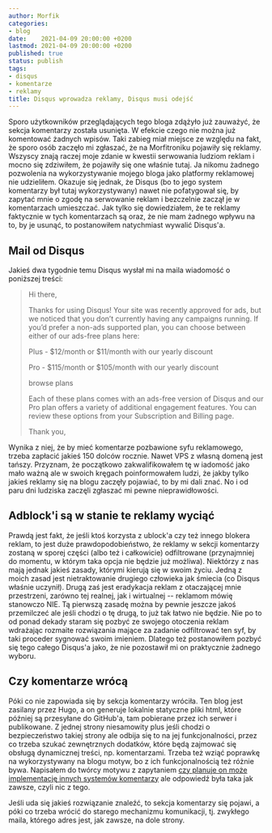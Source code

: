 ```yaml
---
author: Morfik
categories:
- blog
date:    2021-04-09 20:00:00 +0200
lastmod: 2021-04-09 20:00:00 +0200
published: true
status: publish
tags:
- disqus
- komentarze
- reklamy
title: Disqus wprowadza reklamy, Disqus musi odejść
---
```


Sporo użytkowników przeglądających tego bloga zdążyło już zauważyć, że sekcja komentarzy została
usunięta. W efekcie czego nie można już komentować żadnych wpisów. Taki zabieg miał miejsce ze
względu na fakt, że sporo osób zaczęło mi zgłaszać, że na Morfitroniku pojawiły się reklamy.
Wszyscy znają raczej moje zdanie w kwestii serwowania ludziom reklam i mocno się zdziwiłem, że
pojawiły się one właśnie tutaj. Ja nikomu żadnego pozwolenia na wykorzystywanie mojego bloga jako
platformy reklamowej nie udzieliłem. Okazuje się jednak, że Disqus (bo to jego system komentarzy
był tutaj wykorzystywany) nawet nie pofatygował się, by zapytać mnie o zgodę na serwowanie reklam i
bezczelnie zaczął je w komentarzach umieszczać. Jak tylko się dowiedziałem, że te reklamy faktycznie
w tych komentarzach są oraz, że nie mam żadnego wpływu na to, by je usunąć, to postanowiłem
natychmiast wywalić Disqus'a.

<!--more-->
## Mail od Disqus

Jakieś dwa tygodnie temu Disqus wysłał mi na maila wiadomość o poniższej treści:

>Hi there,
>
>Thanks for using Disqus! Your site was recently approved for ads, but we noticed that you don’t
>currently having any campaigns running. If you’d prefer a non-ads supported plan, you can choose
>between either of our ads-free plans here:
>
>    Plus - $12/month or $11/month with our yearly discount
>
>    Pro - $115/month or $105/month with our yearly discount
>
>browse plans
>
>Each of these plans comes with an ads-free version of Disqus and our Pro plan offers a variety of
>additional engagement features. You can review these options from your Subscription and Billing
>page.
>
>Thank you,

Wynika z niej, że by mieć komentarze pozbawione syfu reklamowego, trzeba zapłacić jakieś 150 dolców
rocznie. Nawet VPS z własną domeną jest tańszy. Przyznam, że początkowo zakwalifikowałem tę w
iadomość jako mało ważną ale w swoich kręgach poinformowałem ludzi, że jakby tylko jakieś reklamy
się na blogu zaczęły pojawiać, to by mi dali znać. No i od paru dni ludziska zaczęli zgłaszać mi
pewne nieprawidłowości.

## Adblock'i są w stanie te reklamy wyciąć

Prawdą jest fakt, że jeśli ktoś korzysta z ublock'a czy też innego blokera reklam, to jest duże
prawdopodobieństwo, że reklamy w sekcji komentarzy zostaną w sporej części (albo też i całkowicie)
odfiltrowane (przynajmniej do momentu, w którym taka opcja nie będzie już możliwa). Niektórzy z nas
mają jednak jakieś zasady, którymi kierują się w swoim życiu. Jedną z moich zasad jest
nietraktowanie drugiego człowieka jak śmiecia (co Disqus właśnie uczynił). Drugą zaś jest
eradykacja reklam z otaczającej mnie przestrzeni, zarówno tej realnej, jak i wirtualnej -- reklamom
mówię stanowczo NIE. Tą pierwszą zasadę można by pewnie jeszcze jakoś przemilczeć ale jeśli chodzi
o tę drugą, to już tak łatwo nie będzie. Nie po to od ponad dekady staram się pozbyć ze swojego
otoczenia reklam wdrażając rozmaite rozwiązania mające za zadanie odfiltrować ten syf, by taki
proceder sygnować swoim imieniem. Dlatego też postanowiłem pozbyć się tego całego Disqus'a jako, że
nie pozostawił mi on praktycznie żadnego wyboru.

## Czy komentarze wrócą

Póki co nie zapowiada się by sekcja komentarzy wróciła. Ten blog jest zasilany przez Hugo, a on
generuje lokalnie statyczne pliki html, które później są przesyłane do GitHub'a, tam pobierane
przez ich serwer i publikowane. Z jednej strony niesamowity plus jeśli chodzi o bezpieczeństwo
takiej strony ale odbija się to na jej funkcjonalności, przez co trzeba szukać zewnętrznych
dodatków, które będą zajmować się obsługą dynamicznej treści, np. komentarzami. Trzeba też wziąć
poprawkę na wykorzystywany na blogu motyw, bo z ich funkcjonalnością też różnie bywa. Napisałem do
twórcy motywu z zapytaniem [czy planuje on może implementację innych systemów komentarzy][1] ale
odpowiedź była taka jak zawsze, czyli nic z tego.

Jeśli uda się jakieś rozwiązanie znaleźć, to sekcja komentarzy się pojawi, a póki co trzeba wrócić
do starego mechanizmu komunikacji, tj. zwykłego maila, którego adres jest, jak zawsze, na dole
strony.


[1]: https://github.com/Vimux/Binario/issues/44
